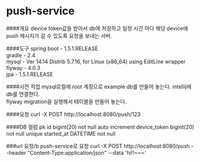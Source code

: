 # push-service

####개요
device token값을 받아서 db에 저장하고 일정 시간 마다 해당 device에 push 메시지가 갈 수 있도록 요청을 보내는 서버.

####도구
spring boot - 1.5.1.RELEASE<br/>
gradle - 2.4<br/>
mysql - Ver 14.14 Distrib 5.7.16, for Linux (x86_64) using  EditLine wrapper<br/>
flyway - 4.0.3<br/>
jpa - 1.5.1.RELEASE

####사전 작업
mysql로컬에 root 계정으로 example db를 만들어 놓는다.
intellij에 db를 연결한다.<br/>
flyway migration을 실행해서 테이블을 만들어 놓는다.

####요청
curl -X POST http://localhost:8080/push/123

####DB
컬럼
pk id bigint(20) not null auto increment
device_token bigint(20) not null unique 
started_at DATETIME not null

###url 요청/b
push-service로 요청
curl -X POST http://localhost:8080/push --header "Content-Type:application/json" --data 'hi!!~~~'
